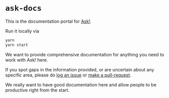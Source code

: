 # `ask-docs`

This is the documentation portal for [Ask!](https://github.com/ask-lang/ask).

Run it locally via

```bash
yarn
yarn start
```

We want to provide comprehensive documentation for anything you need to work with Ask! here.

If you spot gaps in the information provided, or are uncertain about any
specific area, please do <a href="https://github.com/ask-lang/ask-docs/issues">log an issue</a>
or <a href="https://github.com/ask-lang/ask-docs/pulls">make a pull-request</a>.

We really want to have good documentation here and allow people to be productive
right from the start.

